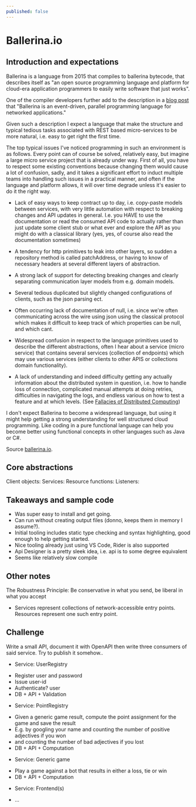 ```yaml
---
published: false
---
```


# Ballerina.io

## Introduction and expectations

Ballerina is a language from 2015 that compiles to ballerina bytecode, that
describes itself as "an open source programming language and platform for
cloud-era application programmers to easily write software that just works".

One of the compiler developers further add to the description in a [blog post](https://medium.com/@sameerajayasoma/ballerina-runtime-evolution-f82305e4ab8e)
that "Ballerina is an event-driven, parallel programming language for networked
applications."

Given such a description I expect a language that make the structure and typical
tedious tasks associated with REST based micro-services to be more natural, i.e.
easy to get right the first time.

The top typical issues I've noticed programming in such an environment is as
follows. Every point can of course be solved, relatively easy, but imagine a
large micro service project that is already under way. First of all, you have to
respect some existing conventions because changing them would cause a lot of
confusion, sadly, and it takes a significant effort to induct multiple teams
into handling such issues in a practical manner, and often if the language and
platform allows, it will over time degrade unless it's easier to do it the right
way.

* Lack of easy ways to keep contract up to day, i.e. copy-paste models between
  services, with very little automation with respect to breaking changes and API
  updates  in general. I.e. you HAVE to use the documentation or read the
  consumed API code to actually rather than just update some client stub or what
  ever and explore the API as you might do with a classical library (yes, yes,
  of course also read the documentation sometimes)

* A tendency for http primitives to leak into other layers, so sudden a
  repository method is called patchAddress, or having to know of necessary
  headers at several different layers of abstraction.

* A strong lack of support for detecting breaking changes and clearly separating
  communication layer models from e.g. domain models.

* Several tedious duplicated but slightly changed configurations of clients,
  such as the json parsing ect.

* Often occurring lack of documentation of null, i.e. since we're often
  communicating across the wire using json using the classical protocol which
  makes it difficult to keep track of which properties can be null, and which
  cant.

* Widespread confusion in respect to the language primitives used to describe
  the different abstractions, often I hear about a service (micro service) that
  contains several services (collection of endpoints) which may use various
  services (either clients to other APIS or collections domain functionality).

* A lack of understanding and indeed difficulty getting any actually information
  about the distributed system in question, i.e. how to handle loss of
  connection, complicated manual attempts at doing retries, difficulties in
  navigating the logs, and endless various on how to test a feature and at
  which levels. (See [Fallacies of Distributed Computing](https://en.wikipedia.org/wiki/Fallacies_of_distributed_computing))

I don't expect Ballerina to become a widespread language, but using it might
help getting a strong understanding for well structured cloud programming. Like
coding in a pure functional language can help you become better using functional
concepts in other languages such as Java or C#.

Source [ballerina.io](https://ballerina.io/).

## Core abstractions

Client objects:
Services:
Resource functions:
Listeners:

## Takeaways and sample code

* Was super easy to install and get going.
* Can run without creating output files (donno, keeps them in memory I assume?).
* Initial tooling includes static type checking and syntax highlighting, good
  enough to help getting started.
* Nice tooling already just using VS Code, Rider is also supported
* Api Designer is a pretty sleek idea, i.e. api is to some degree equivalent
* Seems like relatively slow compile

## Other notes

The Robustness Principle: Be conservative in what you send, be liberal in what you accept

* Services represent collections of network-accessible entry points. Resources represent one such entry point.


## Challenge

Write a small API, document it with OpenAPI then write three consumers of said service.
Try to publish it somehow..

* Service: UserRegistry
- Register user and password
- Issue user-id
- Authenticate? user
- DB + API + Validation

* Service: PointRegistry
- Given a generic game result, compute the point assignment for the game and save the result
- E.g. by googling your name and counting the number of positive adjectives if you won 
- and counting the number of bad adjectives if you lost
- DB + API + Computation

* Service: Generic game
- Play a game against a bot that results in either a loss, tie or win
- DB + API + Computation

* Service: Frontend(s)
- ...